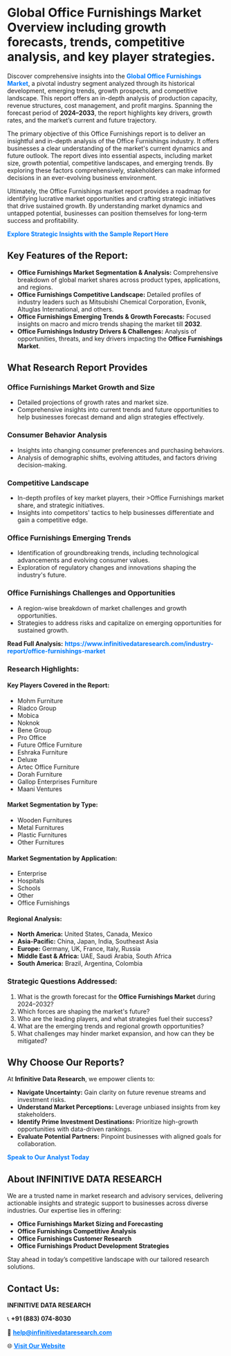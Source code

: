 <h1>Global Office Furnishings Market Overview including growth forecasts, trends, competitive analysis, and key player strategies.</h1>
<p>
Discover comprehensive insights into the 
<a href="https://www.infinitivedataresearch.com/industry-report/office-furnishings-market" rel="dofollow" style="color: #007BFF; text-decoration: none;"><strong>Global Office Furnishings Market</strong></a>, a pivotal industry segment analyzed through its historical development, emerging trends, growth prospects, and competitive landscape. This report offers an in-depth analysis of production capacity, revenue structures, cost management, and profit margins. Spanning the forecast period of <strong>2024–2033</strong>, the report highlights key drivers, growth rates, and the market’s current and future trajectory.
</p>
<p>
The primary objective of this Office Furnishings report is to deliver an insightful and in-depth analysis of the Office Furnishings industry. It offers businesses a clear understanding of the market's current dynamics and future outlook. The report dives into essential aspects, including market size, growth potential, competitive landscapes, and emerging trends. By exploring these factors comprehensively, stakeholders can make informed decisions in an ever-evolving business environment.
</p>
<p>
Ultimately, the Office Furnishings market report provides a roadmap for identifying lucrative market opportunities and crafting strategic initiatives that drive sustained growth. By understanding market dynamics and untapped potential, businesses can position themselves for long-term success and profitability.
</p>
<p>
<a href="https://www.infinitivedataresearch.com/request-sample/reportId=111886" style="color: #007BFF; text-decoration: none;"><strong>Explore Strategic Insights with the Sample Report Here</strong></a>
</p>

<h2>Key Features of the Report:</h2>
<ul>
<li><strong>Office Furnishings Market Segmentation & Analysis:</strong> Comprehensive breakdown of global market shares across product types, applications, and regions.</li>
<li><strong>Office Furnishings Competitive Landscape:</strong> Detailed profiles of industry leaders such as Mitsubishi Chemical Corporation, Evonik, Altuglas International, and others.</li>
<li><strong>Office Furnishings Emerging Trends & Growth Forecasts:</strong> Focused insights on macro and micro trends shaping the market till <strong>2032</strong>.</li>
<li><strong>Office Furnishings Industry Drivers & Challenges:</strong> Analysis of opportunities, threats, and key drivers impacting the <strong>Office Furnishings Market</strong>.</li>
</ul>

<h2>What Research Report Provides</h2>
<h3>Office Furnishings Market Growth and Size</h3>
<ul>
<li>Detailed projections of growth rates and market size.</li>
<li>Comprehensive insights into current trends and future opportunities to help businesses forecast demand and align strategies effectively.</li>
</ul>

<h3>Consumer Behavior Analysis</h3>
<ul>
<li>Insights into changing consumer preferences and purchasing behaviors.</li>
<li>Analysis of demographic shifts, evolving attitudes, and factors driving decision-making.</li>
</ul>

<h3>Competitive Landscape</h3>
<ul>
<li>In-depth profiles of key market players, their >Office Furnishings market share, and strategic initiatives.</li>
<li>Insights into competitors' tactics to help businesses differentiate and gain a competitive edge.</li>
</ul>

<h3>Office Furnishings Emerging Trends</h3>
<ul>
<li>Identification of groundbreaking trends, including technological advancements and evolving consumer values.</li>
<li>Exploration of regulatory changes and innovations shaping the industry's future.</li>
</ul>

<h3>Office Furnishings Challenges and Opportunities</h3>
<ul>
<li>A region-wise breakdown of market challenges and growth opportunities.</li>
<li>Strategies to address risks and capitalize on emerging opportunities for sustained growth.</li>
</ul>
<p><strong>Read Full Analysis:</strong> <a href="https://www.infinitivedataresearch.com/industry-report/office-furnishings-market" rel="dofollow" style="color: #007BFF; text-decoration: none;"><strong>https://www.infinitivedataresearch.com/industry-report/office-furnishings-market</strong></a></p>
<h3>Research Highlights:</h3>
<h4>Key Players Covered in the Report:</h4>
<ul><li>Mohm Furniture</li><li>Riadco Group</li><li>Mobica</li><li>Noknok</li><li>Bene Group</li><li>Pro Office</li><li>Future Office Furniture</li><li>Eshraka Furniture</li><li>Deluxe</li><li>Artec Office Furniture</li><li>Dorah Furniture</li><li>Gallop Enterprises Furniture</li><li>Maani Ventures</li></ul>
<h4>Market Segmentation by Type:</h4>
<ul><li>Wooden Furnitures</li><li>Metal Furnitures</li><li>Plastic Furnitures</li><li>Other Furnitures</li></ul>
<h4>Market Segmentation by Application:</h4>
<ul><li>Enterprise</li><li>Hospitals</li><li>Schools</li><li>Other</li><li>Office Furnishings</li></ul>

<h4>Regional Analysis:</h4>
<ul>
<li><strong>North America:</strong> United States, Canada, Mexico</li>
<li><strong>Asia-Pacific:</strong> China, Japan, India, Southeast Asia</li>
<li><strong>Europe:</strong> Germany, UK, France, Italy, Russia</li>
<li><strong>Middle East & Africa:</strong> UAE, Saudi Arabia, South Africa</li>
<li><strong>South America:</strong> Brazil, Argentina, Colombia</li>
</ul>

<h3>Strategic Questions Addressed:</h3>
<ol>
<li>What is the growth forecast for the <strong>Office Furnishings Market</strong> during 2024–2032?</li>
<li>Which forces are shaping the market's future?</li>
<li>Who are the leading players, and what strategies fuel their success?</li>
<li>What are the emerging trends and regional growth opportunities?</li>
<li>What challenges may hinder market expansion, and how can they be mitigated?</li>
</ol>

<h2>Why Choose Our Reports?</h2>
<p>At <strong>Infinitive Data Research</strong>, we empower clients to:</p>
<ul>
<li><strong>Navigate Uncertainty:</strong> Gain clarity on future revenue streams and investment risks.</li>
<li><strong>Understand Market Perceptions:</strong> Leverage unbiased insights from key stakeholders.</li>
<li><strong>Identify Prime Investment Destinations:</strong> Prioritize high-growth opportunities with data-driven rankings.</li>
<li><strong>Evaluate Potential Partners:</strong> Pinpoint businesses with aligned goals for collaboration.</li>
</ul>
<p><a href="https://www.infinitivedataresearch.com/industry-report/office-furnishings-market" rel="dofollow" style="color: #007BFF; text-decoration: none;"><strong>Speak to Our Analyst Today</strong></a></p>

<h2>About INFINITIVE DATA RESEARCH</h2>
<p>We are a trusted name in market research and advisory services, delivering actionable insights and strategic support to businesses across diverse industries. Our expertise lies in offering:</p>
<ul>
<li><strong>Office Furnishings Market Sizing and Forecasting</strong></li>
<li><strong>Office Furnishings Competitive Analysis</strong></li>
<li><strong>Office Furnishings Customer Research</strong></li>
<li><strong>Office Furnishings Product Development Strategies</strong></li>
</ul>
<p>Stay ahead in today’s competitive landscape with our tailored research solutions.</p>

<h2>Contact Us:</h2>
<p><strong>INFINITIVE DATA RESEARCH</strong></p>
<p>📞 <strong>+91 (883) 074-8030</strong></p>
<p>📧 <strong><a href="mailto:help@infinitivedataresearch.com" style="color: #007BFF;">help@infinitivedataresearch.com</a></strong></p>
<p>🌐 <strong><a href="https://www.infinitivedataresearch.com" rel="dofollow" style="color: #007BFF;">Visit Our Website</a></strong></p>